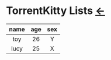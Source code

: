 # TorrentKitty Lists [←](index.md)

| name | age | sex |
|:---:|:---:|:---:|
| toy | 26 | Y |
| lucy | 25 | X |
